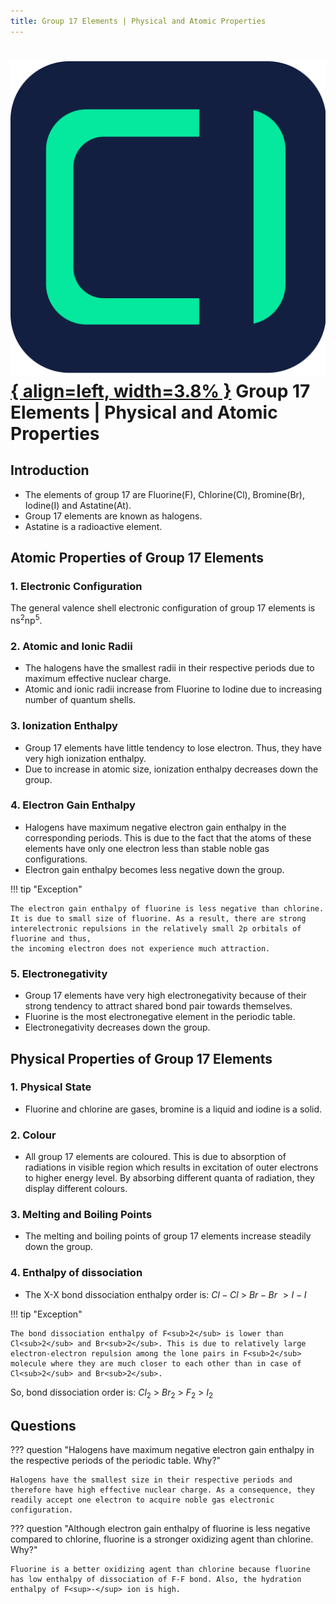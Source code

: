 ```yaml
---
title: Group 17 Elements | Physical and Atomic Properties
---
```


# [![ChemistryEdu Logo](../../../images/favicon.svg){ align=left, width=3.8% }](../../../index.md)  Group 17 Elements | Physical and Atomic Properties

## Introduction

* The elements of group 17 are Fluorine(F), Chlorine(Cl), Bromine(Br), Iodine(I) and Astatine(At).
* Group 17 elements are known as halogens.
* Astatine is a radioactive element.

## Atomic Properties of Group 17 Elements

### 1. Electronic Configuration

The general valence shell electronic configuration of group 17 elements is ns<sup>2</sup>np<sup>5</sup>.

### 2. Atomic and Ionic Radii

* The halogens have the smallest radii in their respective periods due to maximum effective nuclear charge.
* Atomic and ionic radii increase from Fluorine to Iodine due to increasing number of quantum shells.

### 3. Ionization Enthalpy

* Group 17 elements have little tendency to lose electron. Thus, they have very high ionization enthalpy.
* Due to increase in atomic size, ionization enthalpy decreases down the group.

### 4. Electron Gain Enthalpy

* Halogens have maximum negative electron gain enthalpy in the corresponding periods. This is due to the fact that the atoms of these elements have only one electron less than stable noble gas configurations.
* Electron gain enthalpy becomes less negative down the group.

!!! tip "Exception"

    The electron gain enthalpy of fluorine is less negative than chlorine. It is due to small size of fluorine. As a result, there are strong interelectronic repulsions in the relatively small 2p orbitals of fluorine and thus,
    the incoming electron does not experience much attraction.

### 5. Electronegativity

* Group 17 elements have very high electronegativity because of their strong tendency to attract shared bond pair towards themselves.
* Fluorine is the most electronegative element in the periodic table.
* Electronegativity decreases down the group.

## Physical Properties of Group 17 Elements

### 1. Physical State

* Fluorine and chlorine are gases, bromine is a liquid and iodine is a solid.

### 2. Colour

* All group 17 elements are coloured. This is due to absorption of radiations in visible region which results in excitation of outer electrons to higher energy level. By absorbing different quanta of radiation, they display
  different colours.

### 3. Melting and Boiling Points

* The melting and boiling points of group 17 elements increase steadily down the group.

### 4. Enthalpy of dissociation

* The X-X bond dissociation enthalpy order is: $Cl-Cl\ >\ Br-Br\ > I-I$

!!! tip "Exception"

    The bond dissociation enthalpy of F<sub>2</sub> is lower than Cl<sub>2</sub> and Br<sub>2</sub>. This is due to relatively large electron-electron repulsion among the lone pairs in F<sub>2</sub>
    molecule where they are much closer to each other than in case of Cl<sub>2</sub> and Br<sub>2</sub>.

So, bond dissociation order is: $Cl_2\ >\ Br_2\ >\ F_2\ >\ I_2$

## Questions

??? question "Halogens have maximum negative electron gain enthalpy in the respective periods of the periodic table. Why?"

    Halogens have the smallest size in their respective periods and therefore have high effective nuclear charge. As a consequence, they readily accept one electron to acquire noble gas electronic configuration.

??? question "Although electron gain enthalpy of fluorine is less negative compared to chlorine, fluorine is a stronger oxidizing agent than chlorine. Why?"

    Fluorine is a better oxidizing agent than chlorine because fluorine has low enthalpy of dissociation of F-F bond. Also, the hydration enthalpy of F<sup>-</sup> ion is high.
